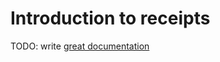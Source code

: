 # Introduction to receipts

TODO: write [great documentation](http://jacobian.org/writing/what-to-write/)
